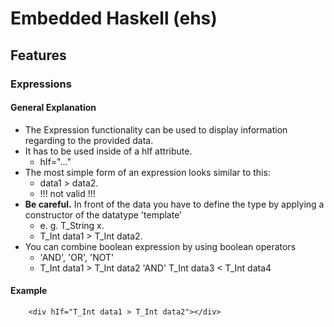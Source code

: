 # Embedded Haskell (ehs)

## Features

### Expressions

#### General Explanation

- The Expression functionality can be used to display information regarding to the provided data.
- It has to be used inside of a hIf attribute.
  - hIf="..."
- The most simple form of an expression looks similar to this:
  - data1 > data2.
  - !!! not valid !!!
- <b>Be careful.</b> In front of the data you have to define the type by applying a constructor of the datatype 'template'
  - e. g. T_String x.
  - T_Int data1 > T_Int data2.
- You can combine boolean expression by using boolean operators
  - 'AND', 'OR', 'NOT'
  - T_Int data1 > T_Int data2 'AND' T_Int data3 < T_Int data4

#### Example

        <div hIf="T_Int data1 > T_Int data2"></div>
